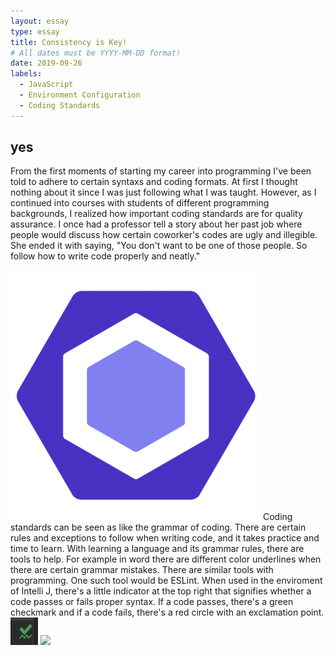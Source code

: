 ```yaml
---
layout: essay
type: essay
title: Consistency is Key!
# All dates must be YYYY-MM-DD format!
date: 2019-09-26
labels:
  - JavaScript
  - Environment Configuration
  - Coding Standards
---
```


## yes

From the first moments of starting my career into programming I've been told to adhere to certain syntaxs and coding formats. At first I thought nothing about it since I was just following what I was taught. However, as I continued into courses with students of different programming backgrounds, I realized how important coding standards are for quality assurance. I once had a professor tell a story about her past job where people would discuss how certain coworker's codes are ugly and illegible. She ended it with saying, "You don't want to be one of those people. So follow how to write code properly and neatly." 

<img class="ui medium right floated rounded image" src="../images/eslint.png">
Coding standards can be seen as like the grammar of coding. There are certain rules and exceptions to follow when writing code, and it takes practice and time to learn. With learning a language and its grammar rules, there are tools to help. For example in word there are different color underlines when there are certain grammar mistakes. There are similar tools with programming. One such tool would be ESLint. When used in the enviroment of Intelli J, there's a little indicator at the top right that signifies whether a code passes or fails proper syntax. If a code passes, there's a green checkmark and if a code fails, there's a red circle with an exclamation point. 

<div class="ui small rounded images">
  <img class="ui image" src="../images/greencheck.png">
  <img class="ui image" src="../images/esno.png.">
</div>
